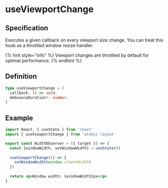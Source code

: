 # useViewportChange

## Specification

Executes a given callback on every viewport size change. You can treat this hook as a throttled window resize handler.

{% hint style="info" %}
Viewport changes are throttled by default for optimal performance.
{% endhint %}

## Definition

```typescript
type useViewportChange = (
  callback: () => void,
  debounceDuration?: number,
)
```

## Example

```jsx
import React, { useState } from 'react'
import { useViewportChange } from 'atomic-layout'

export const WidthObserver = ({ target }) => {
  const [windowWidth, setWindowWidth] = useState(0)
  
  useViewportChange(() => {
    setWindowWidth(window.clientWidth)
  })
  
  return <p>Window width: {windowWidth}px</p>
}
```



